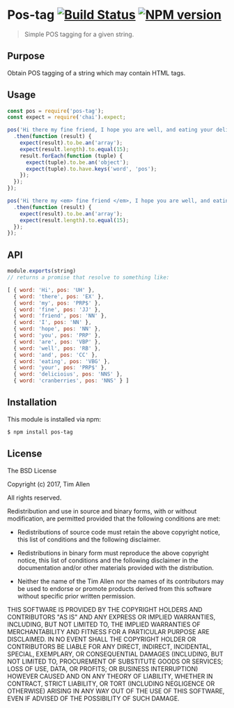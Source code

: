 # Pos-tag [![Build Status](https://secure.travis-ci.org/noblesamurai/pos-tag.png?branch=master)](http://travis-ci.org/noblesamurai/pos-tag) [![NPM version](https://badge-me.herokuapp.com/api/npm/pos-tag.png)](http://badges.enytc.com/for/npm/pos-tag)

> Simple POS tagging for a given string.

## Purpose

Obtain POS tagging of a string which may contain HTML tags.

## Usage

```js
const pos = require('pos-tag');
const expect = require('chai').expect;

pos('Hi there my fine friend, I hope you are well, and eating your delicioius cranberries.')
  .then(function (result) {
    expect(result).to.be.an('array');
    expect(result.length).to.equal(15);
    result.forEach(function (tuple) {
      expect(tuple).to.be.an('object');
      expect(tuple).to.have.keys('word', 'pos');
    });
  });
});

pos('Hi there my <em> fine friend </em>, I hope you are well, and eating your <strong> delicioius </strong> cranberries.')
  .then(function (result) {
    expect(result).to.be.an('array');
    expect(result.length).to.equal(15);
  });
});
```

## API

```js
module.exports(string)
// returns a promise that resolve to something like:

[ { word: 'Hi', pos: 'UH' },
  { word: 'there', pos: 'EX' },
  { word: 'my', pos: 'PRP$' },
  { word: 'fine', pos: 'JJ' },
  { word: 'friend', pos: 'NN' },
  { word: 'I', pos: 'NN' },
  { word: 'hope', pos: 'NN' },
  { word: 'you', pos: 'PRP' },
  { word: 'are', pos: 'VBP' },
  { word: 'well', pos: 'RB' },
  { word: 'and', pos: 'CC' },
  { word: 'eating', pos: 'VBG' },
  { word: 'your', pos: 'PRP$' },
  { word: 'delicioius', pos: 'NNS' },
  { word: 'cranberries', pos: 'NNS' } ]
```

## Installation

This module is installed via npm:

``` bash
$ npm install pos-tag
```
## License

The BSD License

Copyright (c) 2017, Tim Allen

All rights reserved.

Redistribution and use in source and binary forms, with or without modification,
are permitted provided that the following conditions are met:

* Redistributions of source code must retain the above copyright notice, this
  list of conditions and the following disclaimer.

* Redistributions in binary form must reproduce the above copyright notice, this
  list of conditions and the following disclaimer in the documentation and/or
  other materials provided with the distribution.

* Neither the name of the Tim Allen nor the names of its
  contributors may be used to endorse or promote products derived from
  this software without specific prior written permission.

THIS SOFTWARE IS PROVIDED BY THE COPYRIGHT HOLDERS AND CONTRIBUTORS "AS IS" AND
ANY EXPRESS OR IMPLIED WARRANTIES, INCLUDING, BUT NOT LIMITED TO, THE IMPLIED
WARRANTIES OF MERCHANTABILITY AND FITNESS FOR A PARTICULAR PURPOSE ARE
DISCLAIMED. IN NO EVENT SHALL THE COPYRIGHT HOLDER OR CONTRIBUTORS BE LIABLE FOR
ANY DIRECT, INDIRECT, INCIDENTAL, SPECIAL, EXEMPLARY, OR CONSEQUENTIAL DAMAGES
(INCLUDING, BUT NOT LIMITED TO, PROCUREMENT OF SUBSTITUTE GOODS OR SERVICES;
LOSS OF USE, DATA, OR PROFITS; OR BUSINESS INTERRUPTION) HOWEVER CAUSED AND ON
ANY THEORY OF LIABILITY, WHETHER IN CONTRACT, STRICT LIABILITY, OR TORT
(INCLUDING NEGLIGENCE OR OTHERWISE) ARISING IN ANY WAY OUT OF THE USE OF THIS
SOFTWARE, EVEN IF ADVISED OF THE POSSIBILITY OF SUCH DAMAGE.

